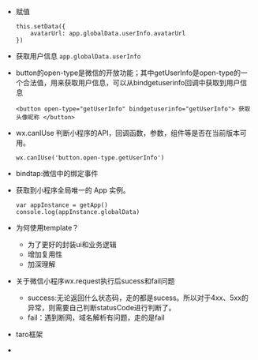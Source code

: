 - 赋值
    ```
    this.setData({
        avatarUrl: app.globalData.userInfo.avatarUrl
    })
    ```
- 获取用户信息 `app.globalData.userInfo`
- button的open-type是微信的开放功能；其中getUserInfo是open-type的一个合法值，用来获取用户信息，可以从bindgetuserinfo回调中获取到用户信息
    ```
    <button open-type="getUserInfo" bindgetuserinfo="getUserInfo"> 获取头像昵称 </button>
    ```
- wx.canIUse 判断小程序的API，回调函数，参数，组件等是否在当前版本可用。
    ```
    wx.canIUse('button.open-type.getUserInfo')
    ```
- bindtap:微信中的绑定事件
- 获取到小程序全局唯一的 App 实例。
    ```
    var appInstance = getApp()
    console.log(appInstance.globalData)
    ```
- 为何使用template？
    + 为了更好的封装ui和业务逻辑
    + 增加复用性
    + 加深理解

- 关于微信小程序wx.request执行后sucess和fail问题
    + success:无论返回什么状态码，走的都是sucess。所以对于4xx、5xx的异常，则需要自己判断statusCode进行判断了。
    + fail：遇到断网，域名解析有问题，走的是fail

- taro框架
- 
